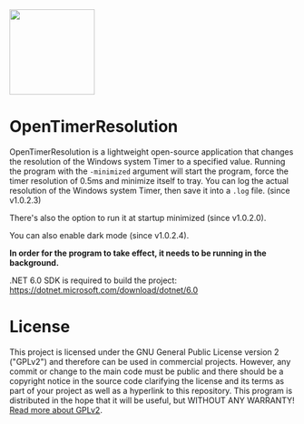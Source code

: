 <img src="https://github.com/TorniX0/OpenTimerResolution/raw/main/src/program.ico" width="150" height="150">

# OpenTimerResolution
OpenTimerResolution is a lightweight open-source application that changes the resolution of the Windows system Timer to a specified value. Running the program with the `-minimized` argument will start the program, force the timer resolution of 0.5ms and minimize itself to tray. You can log the actual resolution of the Windows system Timer, then save it into a `.log` file. (since v1.0.2.3)

There's also the option to run it at startup minimized (since v1.0.2.0). 

You can also enable dark mode (since v1.0.2.4).


 
**In order for the program to take effect, it needs to be running in the background.** 

.NET 6.0 SDK is required to build the project: https://dotnet.microsoft.com/download/dotnet/6.0

# License

This project is licensed under the GNU General Public License version 2 ("GPLv2") and therefore can be used in commercial projects. However, any commit or change to the main code must be public and there should be a copyright notice in the source code clarifying the license and its terms as part of your project as well as a hyperlink to this repository. This program is distributed in the hope that it will be useful, but WITHOUT ANY WARRANTY! [Read more about GPLv2](https://www.gnu.org/licenses/old-licenses/gpl-2.0.en.html).
